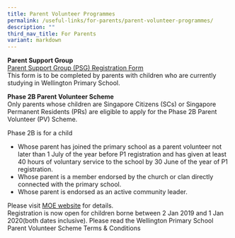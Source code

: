 ```yaml
---
title: Parent Volunteer Programmes
permalink: /useful-links/for-parents/parent-volunteer-programmes/
description: ""
third_nav_title: For Parents
variant: markdown
---
```

**Parent Support Group**<br>
[Parent Support Group (PSG) Registration Form](/files/Useful%20Links/Parent%20Volunteer/WTP%20PSG%20Registration%20Form_28Apr21.pdf) <br>
This form is to be completed by parents with children who are currently studying in Wellington Primary School. 

**Phase 2B Parent Volunteer Scheme**<br>
Only parents whose children are Singapore Citizens (SCs) or Singapore Permanent Residents (PRs) are eligible to apply for the Phase 2B Parent Volunteer (PV) Scheme.&nbsp;

Phase 2B is for a child<br>
*   Whose parent has joined the primary school as a parent volunteer not later than 1 July of the year before P1 registration and has given at least 40 hours of voluntary service to the school by 30 June of the year of P1 registration.
*   Whose parent is a member endorsed by the church or clan directly connected with the primary school.
*   Whose parent is endorsed as an active community leader.

Please visit [MOE website](https://www.moe.gov.sg/primary/p1-registration/registration-phases-key-dates?pt=2B)  for details.<br>
Registration is now open for children borne between 2 Jan 2019 and 1 Jan 2020(both dates inclusive). Please read the Wellington Primary School Parent Volunteer Scheme Terms &amp; Conditions